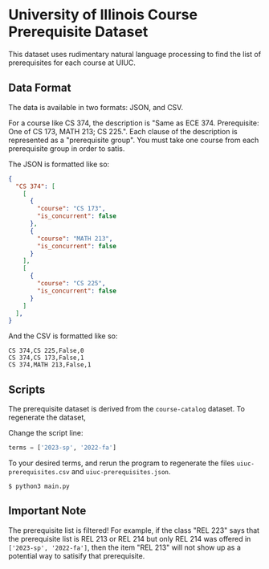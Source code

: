 # University of Illinois Course Prerequisite Dataset

This dataset uses rudimentary natural language processing to find the list of prerequisites for each course at UIUC.

## Data Format

The data is available in two formats: JSON, and CSV.


For a course like CS 374, the description is "Same as ECE 374. Prerequisite: One of CS 173, MATH 213; CS 225.". Each clause of the description is represented as a "prerequisite group". You must take one course from each prerequisite group in order to satis.

The JSON is formatted like so:

```json
{
  "CS 374": [
    [
      {
        "course": "CS 173",
        "is_concurrent": false
      },
      {
        "course": "MATH 213",
        "is_concurrent": false
      }
    ],
    [
      {
        "course": "CS 225",
        "is_concurrent": false
      }
    ]
  ],
}
```

And the CSV is formatted like so:

```
CS 374,CS 225,False,0
CS 374,CS 173,False,1
CS 374,MATH 213,False,1
```

## Scripts

The prerequisite dataset is derived from the `course-catalog` dataset. To regenerate the dataset,

Change the script line:

```python
terms = ['2023-sp', '2022-fa']
```

To your desired terms, and rerun the program to regenerate the files `uiuc-prerequisites.csv` and `uiuc-prerequisites.json`.

```
$ python3 main.py
```

## Important Note

The prerequisite list is filtered! For example, if the class "REL 223" says that the prerequisite list is REL 213 or REL 214 but only REL 214 was offered in `['2023-sp', '2022-fa']`, then the item "REL 213" will not show up as a potential way to satisify that prerequisite.
